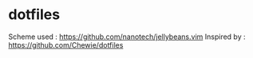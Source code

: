 # dotfiles
Scheme used : https://github.com/nanotech/jellybeans.vim
Inspired by : https://github.com/Chewie/dotfiles
